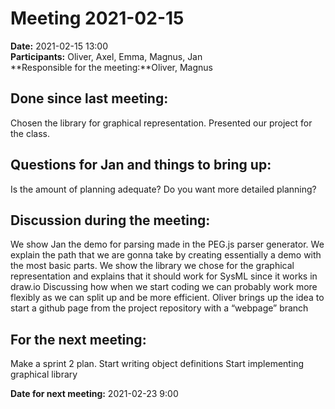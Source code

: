 # Meeting 2021-02-15

**Date:** 2021-02-15 13:00  
**Participants:** Oliver, Axel, Emma, Magnus, Jan  
**Responsible for the meeting:**Oliver, Magnus

## Done since last meeting: 
Chosen the library for graphical representation.
Presented our project for the class.  

## Questions for Jan and things to bring up:
Is the amount of planning adequate? Do you want more detailed planning?

## Discussion during the meeting:
We show Jan the demo for parsing made in the PEG.js parser generator.
We explain the path that we are gonna take by creating essentially a demo with the most basic parts.
We show the library we chose for the graphical representation and explains that it should work for SysML since it works in draw.io
Discussing how when we start coding we can probably work more flexibly as we can split up and be more efficient. 
Oliver brings up the idea to start a github page from the project repository with a “webpage” branch


## For the next meeting:
Make a sprint 2 plan.
Start writing object definitions
Start implementing graphical library


**Date for next meeting:** 2021-02-23 9:00
